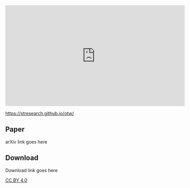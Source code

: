 
<iframe width="560" height="315" src="https://www.youtube.com/embed/PB_FejlIlhc" frameborder="0" allow="accelerometer; autoplay; encrypted-media; gyroscope; picture-in-picture" allowfullscreen></iframe>

https://stresearch.github.io/otw/


## Paper

arXiv link goes here

## Download

Download link goes here

[CC BY 4.0](https://creativecommons.org/licenses/by/4.0/)

